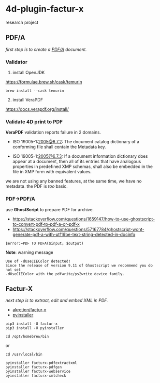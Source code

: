 # 4d-plugin-factur-x
research project

## PDF/A

*first step is to create a [PDF/A](https://en.wikipedia.org/wiki/PDF/A) document.*

### Validator

1. install OpenJDK

https://formulae.brew.sh/cask/temurin

```
brew install --cask temurin
```

2. install VeraPDF

https://docs.verapdf.org/install/

### Validate 4D print to PDF

**VeraPDF** validation reports failure in 2 domains.

* ISO 19005-1:2005@6.7.2: The document catalog dictionary of a conforming file shall contain the Metadata key.

* ISO 19005-1:2005@6.7.3: If a document information dictionary does appear at a document, then all of its entries that have analogous properties in predefined XMP schemas, shall also be embedded in the file in XMP form with equivalent values.

we are not using any banned features, at the same time, we have no metadata. the PDF is *too* basic.

### PDF→PDF/A

use **GhostScript** to prepare PDF for archive.

* https://stackoverflow.com/questions/1659147/how-to-use-ghostscript-to-convert-pdf-to-pdf-a-or-pdf-x
* https://stackoverflow.com/questions/57167784/ghostscript-wont-generate-pdf-a-with-utf16be-text-string-detected-in-docinfo

```4d
$error:=PDF TO PDFA($input; $output)
```

**Note**: warning message

```
Use of -dUseCIEColor detected!
Since the release of version 9.11 of Ghostscript we recommend you do not set
-dUseCIEColor with the pdfwrite/ps2write device family.
```

## Factur-X

*next step is to extract, edit and embed XML in PDF.*

* [akretion/factur-x](https://github.com/akretion/factur-x)
* [pyinstaller](https://pyinstaller.org/en/stable/)

```
pip3 install -U factur-x 
pip3 install -U pyinstaller
```

```
cd /opt/homebrew/bin
```

or 

```
cd /usr/local/bin
```

```
pyinstaller facturx-pdfextractxml
pyinstaller facturx-pdfgen
pyinstaller facturx-webservice 
pyinstaller facturx-xmlcheck
```
